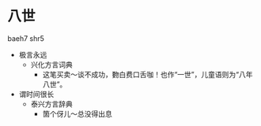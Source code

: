 # 八世
baeh7 shr5
+ 极言永远
  * 兴化方言词典
    - 这笔买卖～谈不成功，覅白费口舌咖！也作“一世”，儿童语则为“八年八世”。
+ 谓时间很长
  * 泰兴方言辞典
    - 箇个伢儿～总没得出息
